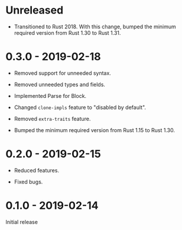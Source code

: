 # Unreleased

* Transitioned to Rust 2018. With this change, bumped the minimum required version from Rust 1.30 to Rust 1.31.

# 0.3.0 - 2019-02-18

* Removed support for unneeded syntax.

* Removed unneeded types and fields.

* Implemented Parse for Block.

* Changed `clone-impls` feature to "disabled by default".

* Removed `extra-traits` feature.

* Bumped the minimum required version from Rust 1.15 to Rust 1.30.

# 0.2.0 - 2019-02-15

* Reduced features.

* Fixed bugs.

# 0.1.0 - 2019-02-14

Initial release
